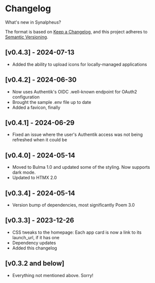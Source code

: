 # Changelog

What's new in Synalpheus?

The format is based on [Keep a Changelog](https://keepachangelog.com/en/1.0.0/),
and this project adheres to [Semantic Versioning](https://semver.org/spec/v2.0.0.html).

## [v0.4.3] - 2024-07-13
- Added the ability to upload icons for locally-managed applications

## [v0.4.2] - 2024-06-30
- Now uses Authentik's OIDC .well-known endpoint for OAuth2 configuration
- Brought the sample .env file up to date
- Added a favicon, finally

## [v0.4.1] - 2024-06-29
- Fixed an issue where the user's Authentik access was not being refreshed when it could be

## [v0.4.0] - 2024-05-14
- Moved to Bulma 1.0 and updated some of the styling. Now supports dark mode.
- Updated to HTMX 2.0

## [v0.3.4] - 2024-05-14
- Version bump of dependencies, most significantly Poem 3.0

## [v0.3.3] - 2023-12-26
- CSS tweaks to the homepage: Each app card is now a link to its launch_url, if it has one
- Dependency updates
- Added this changelog

## [v0.3.2 and below]
- Everything not mentioned above. Sorry!